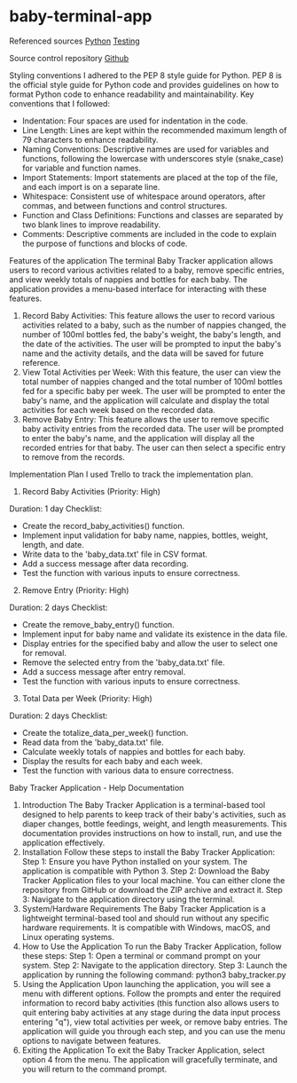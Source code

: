 # baby-terminal-app

Referenced sources
[Python](https://docs.python.org/3/)
[Testing](https://docs.pytest.org/en/7.1.x/contents.html)


Source control repository
[Github](https://github.com/victortripodi/baby-terminal-app.git)

Styling conventions
I adhered to the PEP 8 style guide for Python. PEP 8 is the official style guide for Python code and provides guidelines on how to format Python code to enhance readability and maintainability. Key conventions that I followed:
- Indentation: Four spaces are used for indentation in the code.
- Line Length: Lines are kept within the recommended maximum length of 79 characters to enhance readability.
- Naming Conventions: Descriptive names are used for variables and functions, following the lowercase with underscores style (snake_case) for variable and function names.
- Import Statements: Import statements are placed at the top of the file, and each import is on a separate line.
- Whitespace: Consistent use of whitespace around operators, after commas, and between functions and control structures.
- Function and Class Definitions: Functions and classes are separated by two blank lines to improve readability.
- Comments: Descriptive comments are included in the code to explain the purpose of functions and blocks of code.

Features of the application
The terminal Baby Tracker application allows users to record various activities related to a baby, remove specific entries, and view weekly totals of nappies and bottles for each baby. The application provides a menu-based interface for interacting with these features.

1. Record Baby Activities:
This feature allows the user to record various activities related to a baby, such as the number of nappies changed, the number of 100ml bottles fed, the baby's weight, the baby's length, and the date of the activities. The user will be prompted to input the baby's name and the activity details, and the data will be saved for future reference.
2. View Total Activities per Week:
With this feature, the user can view the total number of nappies changed and the total number of 100ml bottles fed for a specific baby per week. The user will be prompted to enter the baby's name, and the application will calculate and display the total activities for each week based on the recorded data.
3. Remove Baby Entry:
This feature allows the user to remove specific baby activity entries from the recorded data. The user will be prompted to enter the baby's name, and the application will display all the recorded entries for that baby. The user can then select a specific entry to remove from the records.


Implementation Plan
I used Trello to track the implementation plan. 


1. Record Baby Activities (Priority: High)

Duration: 1 day
Checklist:
 - Create the record_baby_activities() function.
 - Implement input validation for baby name, nappies, bottles, weight, length, and date.
 - Write data to the 'baby_data.txt' file in CSV format.
 - Add a success message after data recording.
 - Test the function with various inputs to ensure correctness.

2. Remove Entry (Priority: High)

Duration: 2 days
Checklist:
 - Create the remove_baby_entry() function.
 - Implement input for baby name and validate its existence in the data file.
 - Display entries for the specified baby and allow the user to select one for removal.
 - Remove the selected entry from the 'baby_data.txt' file.
 - Add a success message after entry removal.
 - Test the function with various inputs to ensure correctness.

3. Total Data per Week (Priority: High)

Duration: 2 days
Checklist:
 - Create the totalize_data_per_week() function.
 - Read data from the 'baby_data.txt' file.
 - Calculate weekly totals of nappies and bottles for each baby.
 - Display the results for each baby and each week.
 - Test the function with various data to ensure correctness.


Baby Tracker Application - Help Documentation
1. Introduction
The Baby Tracker Application is a terminal-based tool designed to help parents to keep track of their baby's activities, such as diaper changes, bottle feedings, weight, and length measurements. This documentation provides instructions on how to install, run, and use the application effectively.
2. Installation
Follow these steps to install the Baby Tracker Application:
Step 1: Ensure you have Python installed on your system. The application is compatible with Python 3.
Step 2: Download the Baby Tracker Application files to your local machine. You can either clone the repository from GitHub or download the ZIP archive and extract it.
Step 3: Navigate to the application directory using the terminal.
3. System/Hardware Requirements
The Baby Tracker Application is a lightweight terminal-based tool and should run without any specific hardware requirements. It is compatible with Windows, macOS, and Linux operating systems.
4. How to Use the Application
To run the Baby Tracker Application, follow these steps:
Step 1: Open a terminal or command prompt on your system.
Step 2: Navigate to the application directory.
Step 3: Launch the application by running the following command:
     python3 baby_tracker.py
5. Using the Application
Upon launching the application, you will see a menu with different options. Follow the prompts and enter the required information to record baby activities (this function also allows users to quit entering baby activities at any stage during the data input process entering "q"), view total activities per week, or remove baby entries. The application will guide you through each step, and you can use the menu options to navigate between features.
6. Exiting the Application
To exit the Baby Tracker Application, select option 4 from the menu. The application will gracefully terminate, and you will return to the command prompt.

